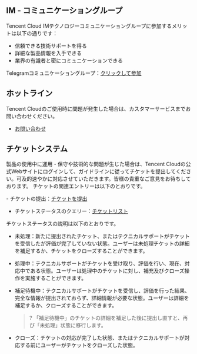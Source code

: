 ## IM - コミュニケーショングループ

Tencent Cloud IMテクノロジーコミュニケーショングループに参加するメリットは以下の通りです：

- 信頼できる技術サポートを得る  
- 詳細な製品情報を入手できる
- ­業界の有識者と密にコミュニケーションできる

Telegramコミュニケーショングループ：[クリックして参加](https://t.me/tencent_imsdk)



## ホットライン

Tencent Cloudのご使用時に問題が発生した場合は、カスタマーサービスまでお問い合わせください。

- [お問い合わせ](https://intl.cloud.tencent.com/contact-us)

## チケットシステム

製品の使用中に運用・保守や技術的な問題が生じた場合は、Tencent Cloudの公式Webサイトにログインして、ガイドラインに従ってチケットを提出してください。可及的速やかに対応させていただきます。皆様の貴重なご意見をお待ちしております。
チケットの関連エントリーは以下のとおりです。

- チケットの提出：[チケットを提出](https://console.cloud.tencent.com/workorder/category)
- チケットステータスのクエリー：[チケットリスト](https://console.cloud.tencent.com/workorder)

チケットステータスの説明は以下のとおりです。

- 未処理：新たに提出されたチケット、またはテクニカルサポートがチケットを受信したが評価が完了していない状態。ユーザーは未処理チケットの詳細を補足するか、チケットをクローズすることができます。
- 処理中：テクニカルサポートがチケットを受け取り、評価を行い、現在、対応中である状態。ユーザーは処理中のチケットに対し、補充及びクローズ操作を実施することができます。
- 補足待機中：テクニカルサポートがチケットを受信し、評価を行った結果、完全な情報が提出されておらず、詳細情報が必要な状態。ユーザーは詳細を補足するか、クローズすることができます。
  
  >? 「補足待機中」のチケットの詳細を補足した後に提出し直すと、再び「未処理」状態に移行します。
- クローズ：チケットの対応が完了した状態、またはテクニカルサポートが対応する前にユーザーがチケットをクローズした状態。

